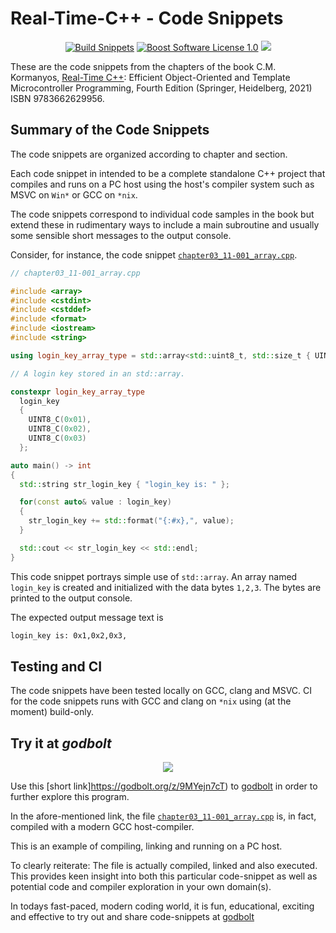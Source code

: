Real-Time-C++ - Code Snippets
==================

<p align="center">
    <a href="https://github.com/ckormanyos/real-time-cpp/actions">
        <img src="https://github.com/ckormanyos/real-time-cpp/actions/workflows/real-time-cpp-snippets.yml/badge.svg" alt="Build Snippets"></a>
    <a href="https://github.com/ckormanyos/real-time-cpp/blob/master/LICENSE_1_0.txt">
        <img src="https://img.shields.io/badge/license-BSL%201.0-blue.svg" alt="Boost Software License 1.0"></a>
    <a href="https://godbolt.org/z/9MYejn7cT" alt="godbolt">
        <img src="https://img.shields.io/badge/try%20it%20on-godbolt-green" /></a>
</p>

These are the code snippets from the chapters of the book
C.M. Kormanyos,
[Real-Time C++](https://www.springer.com/de/book/9783662629956):
Efficient Object-Oriented
and Template Microcontroller Programming, Fourth Edition
(Springer, Heidelberg, 2021) ISBN 9783662629956.

## Summary of the Code Snippets

The code snippets are organized according to chapter
and section.

Each code snippet in intended to be a complete standalone
C++ project that compiles and runs on a PC host using
the host's compiler system such as MSVC on `Win*` or GCC on `*nix`.

The code snippets correspond to individual code samples in the
book but extend these in rudimentary ways to include
a main subroutine and usually some sensible short messages
to the output console.

Consider, for instance, the code snippet
[`chapter03_11-001_array.cpp`](https://github.com/ckormanyos/real-time-cpp/blob/master/code_snippets/chapter03/chapter03_11-001_array.cpp).

```cpp
// chapter03_11-001_array.cpp

#include <array>
#include <cstdint>
#include <cstddef>
#include <format>
#include <iostream>
#include <string>

using login_key_array_type = std::array<std::uint8_t, std::size_t { UINT8_C(3) }>;

// A login key stored in an std::array.

constexpr login_key_array_type
  login_key
  {
    UINT8_C(0x01),
    UINT8_C(0x02),
    UINT8_C(0x03)
  };

auto main() -> int
{
  std::string str_login_key { "login_key is: " };

  for(const auto& value : login_key)
  {
    str_login_key += std::format("{:#x},", value);
  }

  std::cout << str_login_key << std::endl;
}
```

This code snippet portrays simple use of `std::array`.
An array named `login_key` is created and initialized
with the data bytes `1,2,3`. The bytes are printed to the
output console.

The expected output message text is

```sh
login_key is: 0x1,0x2,0x3,
```

## Testing and CI

The code snippets have been tested locally on GCC, clang and MSVC.
CI for the code snippets runs with GCC and clang on `*nix`
using (at the moment) build-only.

## Try it at _godbolt_

<p align="center">
    <a href="https://godbolt.org/z/9MYejn7cT" alt="godbolt">
        <img src="https://img.shields.io/badge/try%20it%20on-godbolt-green" /></a>
</p>

Use this [short link]https://godbolt.org/z/9MYejn7cT)
to [godbolt](https://godbolt.org) in order to further explore this program.

In the afore-mentioned link, the file
[`chapter03_11-001_array.cpp`](https://github.com/ckormanyos/real-time-cpp/blob/master/code_snippets/chapter03/chapter03_11-001_array.cpp)
is, in fact, compiled with a modern GCC host-compiler.

This is an example of compiling, linking and running on a PC host.

To clearly reiterate: The file is actually compiled, linked and also executed.
This provides keen insight into both this particular code-snippet
as well as potential code and compiler exploration in your own domain(s).

In todays fast-paced, modern coding world,
it is fun, educational, exciting and effective to try out and share
code-snippets at [godbolt](https://godbolt.org)
